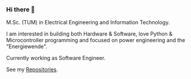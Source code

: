 ### Hi there 👋

M.Sc. (TUM) in Electrical Engineering and Information Technology.

I am interested in building both Hardware & Software, love Python & Microcontroller programming and focused on power engineering and the "Energiewende".

Currently working as Software Engineer.

See my [Repositories](https://github.com/PaulusElektrus?tab=repositories).
